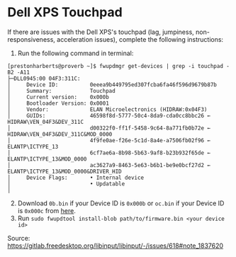 # Dell XPS Touchpad

If there are issues with the Dell XPS's touchpad (lag, jumpiness, non-responsiveness, acceleration issues), complete the following instructions:

1. Run the following command in terminal:

```
[prestonharberts@proverb ~]$ fwupdmgr get-devices | grep -i touchpad -B2 -A11
├─DLL0945:00 04F3:311C:
│     Device ID:          0eeea9b449795ed307fcba6fa46f596d9679b87b
│     Summary:            Touchpad
│     Current version:    0x000b
│     Bootloader Version: 0x0001
│     Vendor:             ELAN Microelectronics (HIDRAW:0x04F3)
│     GUIDs:              46598f8d-5777-50c4-8da9-cda0cc8bbc26 ← HIDRAW\VEN_04F3&DEV_311C
│                         d00322f0-ff1f-5458-9c64-8a771fb0b72e ← HIDRAW\VEN_04F3&DEV_311C&MOD_0000
│                         4f9fe0ae-f26e-5c1d-8a4e-a7506fb02f96 ← ELANTP\ICTYPE_13
│                         6cf7ae6a-8b98-5b63-9af8-b23b932f65de ← ELANTP\ICTYPE_13&MOD_0000
│                         ac3627a9-8463-5e63-b6b1-be9e0bcf27d2 ← ELANTP\ICTYPE_13&MOD_0000&DRIVER_HID
│     Device Flags:       • Internal device
│                         • Updatable
│   
```

2. Download `0b.bin` if your Device ID is `0x000b` or `oc.bin` if your Device ID is `0x000c` from [here](https://gist.github.com/m-bartlett/78d0748b279b7c4c2efd9c93c7496405).
3. Run `sudo fwupdtool install-blob path/to/firmware.bin <your device id>`

Source: https://gitlab.freedesktop.org/libinput/libinput/-/issues/618#note_1837620

